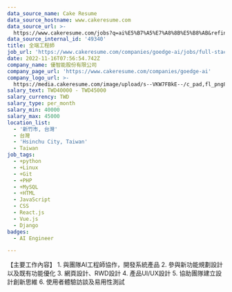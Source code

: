 ```yaml
---
data_source_name: Cake Resume
data_source_hostname: www.cakeresume.com
data_source_url: >-
  https://www.cakeresume.com/jobs?q=ai%E5%B7%A5%E7%A8%8B%E5%B8%AB&refinementList%5Blang_[…]y_type%5D=per_year&range%5Bsalary_range%5D%5Bmin%5D=1000000
data_source_internal_id: '49340'
title: 全端工程師
job_url: 'https://www.cakeresume.com/companies/goedge-ai/jobs/full-stack-engineer-d439c0'
date: 2022-11-16T07:56:54.742Z
company_name: 優智能股份有限公司
company_page_url: 'https://www.cakeresume.com/companies/goedge-ai'
company_logo_url: >-
  https://media.cakeresume.com/image/upload/s--VKW7FBkE--/c_pad,fl_png8,h_200,w_200/v1668131995/yihn3prtjjoujuulvxe8.png
salary_text: TWD40000 - TWD45000
salary_currency: TWD
salary_type: per_month
salary_min: 40000
salary_max: 45000
location_list:
  - '新竹市, 台灣'
  - 台灣
  - 'Hsinchu City, Taiwan'
  - Taiwan
job_tags:
  - +python
  - +Linux
  - +Git
  - +PHP
  - +MySQL
  - +HTML
  - JavaScript
  - CSS
  - React.js
  - Vue.js
  - Django
badges:
  - AI Engineer

---
```


【主要工作內容】 1. 與團隊AI工程師協作，開發系統產品 2. 參與新功能規劃設計以及既有功能優化 3. 網頁設計、RWD設計 4. 產品UI/UX設計 5. 協助團隊建立設計創新思維 6. 使用者體驗訪談及易用性測試